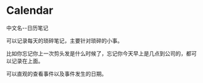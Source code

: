 Calendar
========

中文名--日历笔记

可以记录每天的琐碎笔记，主要针对琐碎的小事。

比如你忘记你上一次剪头发是什么时候了，忘记你今天早上是几点到公司的，都可以记录在上面。

可以直观的查看事件以及事件发生的日期。
